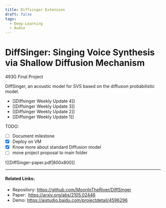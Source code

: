 ```yaml
---
title: Diffsinger Extension
draft: false
tags:
  - Deep-Learning
  - Audio
---
```

# DiffSinger: Singing Voice Synthesis via Shallow Diffusion Mechanism
493G Final Project

DiffSinger, an acoustic model for SVS based on the diffusion probabilistic model.

- [[Diffsinger Weekly Update 4]]
- [[Diffsinger Weekly Update 3]]
- [[Diffsinger Weekly Update 2]]
- [[Diffsinger Weekly Update 1]]

TODO:
- [ ] Document milestone
- [x] Deploy on VM 
- [x] Know more about standard Diffusion model
- [ ] move project proposal to main folder

![[DiffSinger-paper.pdf|800x800]]

---

#### Related Links:
- Repository: https://github.com/MoonInTheRiver/DiffSinger
- Paper:  https://arxiv.org/abs/2105.02446
- Demo: https://aistudio.baidu.com/projectdetail/4596296